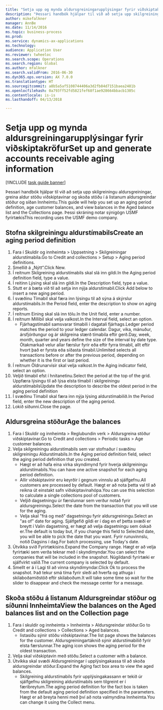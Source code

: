 ```yaml
--- 
title: "Setja upp og mynda aldursgreiningarupplýsingar fyrir viðskiptakröfur"
description: "Þessari handbók hjálpar til við að setja upp skilgreiningu aldursgreiningar, greina aldur stöðu viðskiptavinar og skoða stöðu í á listanum aldursgreindar stöður og síðan Innheimtu."
author: mikefalkner
manager: AnnBe
ms.date: 11/14/2016
ms.topic: business-process
ms.prod: 
ms.service: dynamics-ax-applications
ms.technology: 
audience: Application User
ms.reviewer: twheeloc
ms.search.scope: Operations
ms.search.region: Global
ms.author: mfalkner
ms.search.validFrom: 2016-06-30
ms.dyn365.ops.version: AX 7.0.0
ms.translationtype: HT
ms.sourcegitcommit: a8b5a5af5108744406a3d2fb84d7151baea2481b
ms.openlocfilehash: 0a793ff52fd5821fef68f1ae928664bbacb1305c
ms.contentlocale: is-is
ms.lasthandoff: 04/13/2018

---
```

# <a name="set-up-and-generate-accounts-receivable-aging-information"></a><span data-ttu-id="d7d9b-103">Setja upp og mynda aldursgreiningarupplýsingar fyrir viðskiptakröfur</span><span class="sxs-lookup"><span data-stu-id="d7d9b-103">Set up and generate accounts receivable aging information</span></span>

[!INCLUDE [task guide banner](../../includes/task-guide-banner.md)]

<span data-ttu-id="d7d9b-104">Þessari handbók hjálpar til við að setja upp skilgreiningu aldursgreiningar, greina aldur stöðu viðskiptavinar og skoða stöðu í á listanum aldursgreindar stöður og síðan Innheimtu.</span><span class="sxs-lookup"><span data-stu-id="d7d9b-104">This guide will help you set up an aging period definition, age customer balances, and view balances in the Aged balance list and the Collections page.</span></span> <span data-ttu-id="d7d9b-105">Þessi skráning notar sýnigögn USMF fyrirtækis</span><span class="sxs-lookup"><span data-stu-id="d7d9b-105">This recording uses the USMF demo company.</span></span>


## <a name="create-an-aging-period-definition"></a><span data-ttu-id="d7d9b-106">Stofna skilgreiningu aldurstímabils</span><span class="sxs-lookup"><span data-stu-id="d7d9b-106">Create an aging period definition</span></span>
1. <span data-ttu-id="d7d9b-107">Fara í Skuldir og innheimta > Uppsetning > Skilgreiningar aldurstímabila.</span><span class="sxs-lookup"><span data-stu-id="d7d9b-107">Go to Credit and collections > Setup > Aging period definitions.</span></span>
2. <span data-ttu-id="d7d9b-108">Smellið á „Nýtt“.</span><span class="sxs-lookup"><span data-stu-id="d7d9b-108">Click New.</span></span>
3. <span data-ttu-id="d7d9b-109">Í reitnum Skilgreining aldurstímabils skal slá inn gildi.</span><span class="sxs-lookup"><span data-stu-id="d7d9b-109">In the Aging period definition field, type a value.</span></span>
4. <span data-ttu-id="d7d9b-110">Í reitinn Lýsing skal slá inn gildi.</span><span class="sxs-lookup"><span data-stu-id="d7d9b-110">In the Description field, type a value.</span></span>
5. <span data-ttu-id="d7d9b-111">Stutt er á  bæta við til að setja inn nýja aldurstímabil.</span><span class="sxs-lookup"><span data-stu-id="d7d9b-111">Click Add below to insert a new aging period.</span></span>
6. <span data-ttu-id="d7d9b-112">Í svæðinu Tímabil skal færa inn lýsingu til að sýna á skýrslur aldurstímabils.</span><span class="sxs-lookup"><span data-stu-id="d7d9b-112">In the Period field, enter the description to show on aging reports.</span></span>
7. <span data-ttu-id="d7d9b-113">Í reitnum Eining skal slá inn tölu.</span><span class="sxs-lookup"><span data-stu-id="d7d9b-113">In the Unit field, enter a number.</span></span>
8. <span data-ttu-id="d7d9b-114">Í reitnum Millibil skal velja valkost.</span><span class="sxs-lookup"><span data-stu-id="d7d9b-114">In the Interval field, select an option.</span></span>
    * <span data-ttu-id="d7d9b-115">Fjárhagstímabil samsvarar tímabili í dagatali fjárhags.</span><span class="sxs-lookup"><span data-stu-id="d7d9b-115">Ledger period matches the period to your ledger calendar.</span></span> <span data-ttu-id="d7d9b-116">Dagur, vika, mánuður, ársfjórðungur og ár skilgreina stærð tímabila eftir gerð.</span><span class="sxs-lookup"><span data-stu-id="d7d9b-116">Day, week, month, quarter and years define the size of the interval by date type.</span></span> <span data-ttu-id="d7d9b-117">Ótakmarkað velur allar færslur fyrir eða eftir fyrra tímabil, allt eftir hvort það er fyrsta eða síðasta tímabil.</span><span class="sxs-lookup"><span data-stu-id="d7d9b-117">Unlimited selects all transactions before or after the previous period, depending on whether it is the first or last period.</span></span>  
9. <span data-ttu-id="d7d9b-118">Í reitnum Öldrunarvísir skal velja valkost.</span><span class="sxs-lookup"><span data-stu-id="d7d9b-118">In the Aging indicator field, select an option.</span></span>
10. <span data-ttu-id="d7d9b-119">Veljið tímabil efst í hnitanetinu.</span><span class="sxs-lookup"><span data-stu-id="d7d9b-119">Select the period at the top of the grid.</span></span> <span data-ttu-id="d7d9b-120">Uppfæra lýsingu til að lýsa elsta tímabil í skilgreiningu aldurstímabils</span><span class="sxs-lookup"><span data-stu-id="d7d9b-120">Update the description to describe the oldest period in the aging period definition</span></span>
11. <span data-ttu-id="d7d9b-121">Í svæðinu Tímabil skal færa inn nýja lýsing aldurstímabilið.</span><span class="sxs-lookup"><span data-stu-id="d7d9b-121">In the Period field, enter the new description of the aging period.</span></span>
12. <span data-ttu-id="d7d9b-122">Lokið síðunni.</span><span class="sxs-lookup"><span data-stu-id="d7d9b-122">Close the page.</span></span>

## <a name="age-the-balances"></a><span data-ttu-id="d7d9b-123">Aldursgreina stöður</span><span class="sxs-lookup"><span data-stu-id="d7d9b-123">Age the balances</span></span>
1. <span data-ttu-id="d7d9b-124">Fara í Skuldir og innheimta > Reglubundin verk > Aldursgreina stöður viðskiptavinar.</span><span class="sxs-lookup"><span data-stu-id="d7d9b-124">Go to Credit and collections > Periodic tasks > Age customer balances.</span></span>
2. <span data-ttu-id="d7d9b-125">Velja skilgreiningu aldurstímabils sem var stofnaður í svæðinu skilgreiningu Aldurstímabils.</span><span class="sxs-lookup"><span data-stu-id="d7d9b-125">In the Aging period definition field, select the aging period definition that you created.</span></span>
    * <span data-ttu-id="d7d9b-126">Hægt er að hafa eina virka skyndimynd fyrir hverja skilgreiningu aldurstímabils.</span><span class="sxs-lookup"><span data-stu-id="d7d9b-126">You can have one active snapshot for each aging period definition.</span></span>  
    * <span data-ttu-id="d7d9b-127">Allir viðskiptavinir eru keyrðir í gegnum vinnslu að sjálfgefnu.</span><span class="sxs-lookup"><span data-stu-id="d7d9b-127">All customers are processed by default.</span></span> <span data-ttu-id="d7d9b-128">Hægt er að nota þetta val til að reikna út einstakt safn viðskiptavinahópa.</span><span class="sxs-lookup"><span data-stu-id="d7d9b-128">You can use this selection to calculate a single collections pool of customers.</span></span>  
    * <span data-ttu-id="d7d9b-129">Veljið dagsetningu úr færslunnar sem verður notað fyrir aldursgreiningu.</span><span class="sxs-lookup"><span data-stu-id="d7d9b-129">Select the date from the transaction that you will use for the aging.</span></span>  
    * <span data-ttu-id="d7d9b-130">Velja skal "frá og með" dagsetningu fyrir aldursgreiningu.</span><span class="sxs-lookup"><span data-stu-id="d7d9b-130">Select an "as of" date for aging.</span></span> <span data-ttu-id="d7d9b-131">Sjálfgefið gildi er í dag en ef þetta svæði er breytt í Valin dagsetning, er hægt að velja dagsetningu sem óskað er.</span><span class="sxs-lookup"><span data-stu-id="d7d9b-131">The default is today but, if you change this field to Selected date, you will be able to pick the date that you want.</span></span> <span data-ttu-id="d7d9b-132">Fyrir runuvinnslu, notið Dagsins í dag.</span><span class="sxs-lookup"><span data-stu-id="d7d9b-132">For batch processing, use Today's date.</span></span>  
3. <span data-ttu-id="d7d9b-133">Útvíkka svið Fyrirtækisins.</span><span class="sxs-lookup"><span data-stu-id="d7d9b-133">Expand the Company range.</span></span> <span data-ttu-id="d7d9b-134">Hægt er að velja fyrirtæki sem verða teknar með í skyndimyndar.</span><span class="sxs-lookup"><span data-stu-id="d7d9b-134">You can select the companies that will be included in the snapshot.</span></span> <span data-ttu-id="d7d9b-135">Núgildandi fyrirtæki er sjálfvirkt valið.</span><span class="sxs-lookup"><span data-stu-id="d7d9b-135">The current company is selected by default.</span></span>
4. <span data-ttu-id="d7d9b-136">Smellt er á í Lagi til að vinna skyndimyndar.</span><span class="sxs-lookup"><span data-stu-id="d7d9b-136">Click Ok to process the snapshot.</span></span> <span data-ttu-id="d7d9b-137">Það tekur smá tíma fyrir sleði að hverfa og athuga í skilaboðamiðstöð eftir skilaboðum.</span><span class="sxs-lookup"><span data-stu-id="d7d9b-137">It will take some time so wait for the slider to disappear and check the message center for a message.</span></span>

## <a name="view-the-balances-on-the-aged-balances-list-and-on-the-collection-page"></a><span data-ttu-id="d7d9b-138">Skoða stöðu á listanum Aldursgreindar stöður og síðunni Innheimta</span><span class="sxs-lookup"><span data-stu-id="d7d9b-138">View the balances on the Aged balances list and on the Collection page</span></span>
1. <span data-ttu-id="d7d9b-139">Fara í skuldir og innheimta > Innheimta > Aldursgreindar stöður.</span><span class="sxs-lookup"><span data-stu-id="d7d9b-139">Go to Credit and collections > Collections > Aged balances.</span></span>
    * <span data-ttu-id="d7d9b-140">listasíðu sýnir stöðu viðskiptavinar.</span><span class="sxs-lookup"><span data-stu-id="d7d9b-140">The list page shows the balances for the customer.</span></span> <span data-ttu-id="d7d9b-141">Aldursgreiningartáknið sýnir aldurstímabilið fyrir elsta færslunnar.</span><span class="sxs-lookup"><span data-stu-id="d7d9b-141">The aging icon shows the aging period for the oldest transaction.</span></span>  
2. <span data-ttu-id="d7d9b-142">Velja skal viðskiptavin með stöðu.</span><span class="sxs-lookup"><span data-stu-id="d7d9b-142">Select a customer with a balance.</span></span>
3. <span data-ttu-id="d7d9b-143">Útvíkka skal svæði Aldursgreiningar í  upplýsingakassa til að skoða aldursgreindar stöður.</span><span class="sxs-lookup"><span data-stu-id="d7d9b-143">Expand the Aging fact box area to view the aged balances.</span></span>
    * <span data-ttu-id="d7d9b-144">Skilgreining aldurstímabils fyrir upplýsingakassann er tekið úr sjálfgefnu skilgreining aldurstímabils sem tilgreint er í færibreytum.</span><span class="sxs-lookup"><span data-stu-id="d7d9b-144">The aging period definition for the fact box is taken from the default aging period definition specified in the parameters.</span></span> <span data-ttu-id="d7d9b-145">Hægt er að breyta henni með því að nota valmyndina Innheimta.</span><span class="sxs-lookup"><span data-stu-id="d7d9b-145">You can change it using the Collect menu.</span></span>  


